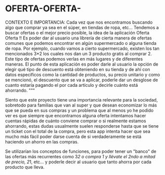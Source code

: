 # OFERTA-OFERTA-
CONTEXTO E IMPORTANCIA:
 Cada vez que nos encontramos buscando algo que comprar ya sea en el súper, en tiendas de ropa, etc... Tendemos a buscar ofertas o el mejor precio posible, la idea de la aplicación Oferta Oferta !! Es poder dar al usuario una librería de cierta manera de ofertas comunes que podemos encontrar en algún supermercado o alguna tienda de ropa. Por ejemplo, cuando vamos a cierto supermercado, existen los tan mencionados 3*2 los cuales nos dan un 3 producto gratis al comprar 2. Este tipo de ofertas podemos verlas en más lugares y de diferentes maneras. El punto de esta aplicación es poder darle al usuario la opción de elegir qué tipo de descuento está obteniendo en su tienda y de ahí con datos específicos como la cantidad de productos, su precio unitario y como se mencionó, el descuento que se va a aplicar, poderle dar un desglose de cuanto estaría pagando el por cada artículo y decirle cuánto está ahorrando. """

Siento que este proyecto tiene una importancia relevante para la sociedad, sobretodo para familias que van al super y que desean economizar lo más que se pueda en sus compras y un problema que al menos yo he podido ver es que siempre que encontramos alguna oferta intentamos hacer cuentas rápidas de cuánto conviene comprar o si realmente estamos ahorrando, estas dudas usualmente suelen responderse hasta que se tiene un ticket con el total de la compra, pero esta app intenta hacer que sea mucho más fácil poder darse cuenta de si verdaderamente se está haciendo un ahorro en las compras. 

Se utilizarían los conceptos de funciones, para poder tener un "banco" de las ofertas más recurrentes como 3*2 o compra 1 y llévate el 2ndo a mitad de precio, 2*1, etc... y poderle decir al usuario que tanto ahorra por cada producto que lleva. 



